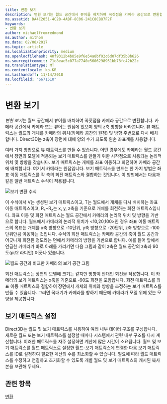 ```yaml
---
title: 변환 보기
description: 변환 보기는 월드 공간에서 뷰어를 배치하여 꼭짓점을 카메라 공간으로 변환합니다.
ms.assetid: DA4C2051-4C28-4ABF-8C06-241C8CB87F2F
keywords:
- 변환 보기
author: michaelfromredmond
ms.author: mithom
ms.date: 02/08/2017
ms.topic: article
ms.localizationpriority: medium
ms.openlocfilehash: 40f9312b4b85e9f6e54a8bf02c6d07df35b8b626
ms.sourcegitcommit: 71e8eae5c077a7740e5606298951bb78fc42b22c
ms.translationtype: MT
ms.contentlocale: ko-KR
ms.lasthandoff: 11/14/2018
ms.locfileid: "6671510"
---
```

# <a name="view-transform"></a>변환 보기


*변환 보기*는 월드 공간에서 뷰어를 배치하여 꼭짓점을 카메라 공간으로 변환합니다. 카메라 공간에서 카메라 또는 뷰어는 원점에 있으며 양의 z축 방향을 바라봅니다. 뷰 매트릭스는 월드의 개체를 카메라의 위치(카메라 공간의 원점) 및 방향 주변으로 다시 배치합니다. Direct3D는 z축이 장면에 대해 양의 수가 되도록 왼손 좌표계를 사용합니다.

여러 가지 방법으로 뷰 매트릭스를 만들 수 있습니다. 어떤 경우에도 카메라는 월드 공간에서 장면의 모델에 적용되는 보기 매트릭스를 만들기 위한 시작점으로 사용되는 논리적 위치 및 방향을 갖습니다. 보기 매트릭스는 개체를 좌표 이동하고 회전하여 카메라 공간에 배치합니다. 여기서 카메라는 원점입니다. 보기 매트릭스를 만드는 한 가지 방법은 좌표 이동 매트릭스를 각 축의 회전 매트릭스와 결합하는 것입니다. 이 방법에서는 다음과 같은 일반 매트릭스 수식이 적용됩니다.

![보기 변환 수식](images/viewtran.png)

이 수식에서 V는 생성된 보기 매트릭스이고, T는 월드에서 개체를 다시 배치하는 좌표 이동 매트릭스이고, Rₓ~R<sub>z</sub>는 x, y, z축을 기준으로 개체를 회전하는 회전 매트릭스입니다. 좌표 이동 및 회전 매트릭스는 월드 공간에서 카메라의 논리적 위치 및 방향을 기반으로 합니다. 월드에서 카메라의 논리적 위치가 &lt;10,20,100&gt;인 경우 좌표 이동 매트릭스의 목표는 개체를 x축 방향으로 -10단위, y축 방향으로 -20단위, z축 방향으로 -100단위만큼 이동하는 것입니다. 수식의 회전 매트릭스는 카메라 공간의 축이 월드 공간과 어긋나게 회전된 정도라는 면에서 카메라의 방향을 기반으로 합니다. 예를 들어 앞에서 언급한 카메라가 바로 아래를 가리키면 다음 그림과 같이 z축은 월드 공간의 z축과 90도(pi/2 라디안) 어긋나 있습니다.

![월드 공간과 비교한 카메라의 보기 공간 그림](images/camtop.png)

회전 매트릭스는 장면의 모델에 크기는 같지만 방향이 반대인 회전을 적용합니다. 이 카메라의 보기 매트릭스는 x축을 기준으로 -90도 회전을 포함합니다. 회전 매트릭스를 좌표 이동 매트릭스와 결합하여 장면에서 개체의 위치와 방향을 조정하는 보기 매트릭스를 만들 수 있습니다. 그러면 꼭대기가 카메라를 향하기 때문에 카메라가 모델 위에 있는 모양을 제공합니다.

## <a name="span-idsettingupaviewmatrixspanspan-idsettingupaviewmatrixspanspan-idsettingupaviewmatrixspansetting-up-a-view-matrix"></a><span id="Setting_Up_a_View_Matrix"></span><span id="setting_up_a_view_matrix"></span><span id="SETTING_UP_A_VIEW_MATRIX"></span>보기 매트릭스 설정


Direct3D는 월드 및 보기 매트릭스를 사용하여 여러 내부 데이터 구조를 구성합니다. 새로운 월드 또는 보기 매트릭스를 설정할 때마다 시스템에서 관련 내부 구조를 다시 계산합니다. 이러한 매트릭스를 자주 설정하면 계산에 많은 시간이 소요됩니다. 월드 및 보기 매트릭스를 월드 매트릭스로 설정한 월드-보기 매트릭스에 연결한 다음 보기 매트릭스를 ID로 설정하여 필요한 계산의 수를 최소화할 수 있습니다. 필요에 따라 월드 매트릭스를 수정하고 연결하고 초기화할 수 있도록 개별 월드 및 보기 매트릭스의 캐시된 복사본을 보관해 두세요.

## <a name="span-idrelated-topicsspanrelated-topics"></a><span id="related-topics"></span>관련 항목


[변환](transforms.md)

 

 




